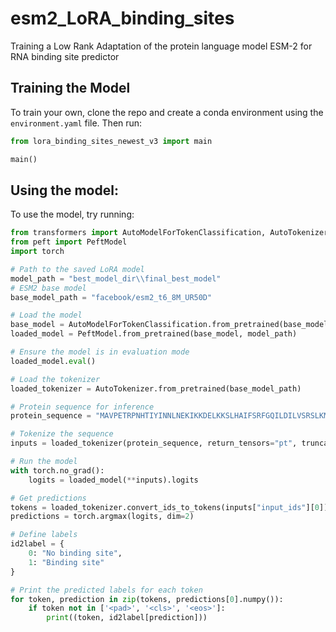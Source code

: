 # esm2_LoRA_binding_sites
Training a Low Rank Adaptation of the protein language model ESM-2 for RNA binding site predictor

## Training the Model
To train your own, clone the repo and create a conda environment using the `environment.yaml` file. Then run:
```python
from lora_binding_sites_newest_v3 import main

main()
```

## Using the model:
To use the model, try running:
```python
from transformers import AutoModelForTokenClassification, AutoTokenizer
from peft import PeftModel
import torch

# Path to the saved LoRA model
model_path = "best_model_dir\\final_best_model"
# ESM2 base model
base_model_path = "facebook/esm2_t6_8M_UR50D"

# Load the model
base_model = AutoModelForTokenClassification.from_pretrained(base_model_path)
loaded_model = PeftModel.from_pretrained(base_model, model_path)

# Ensure the model is in evaluation mode
loaded_model.eval()

# Load the tokenizer
loaded_tokenizer = AutoTokenizer.from_pretrained(base_model_path)

# Protein sequence for inference
protein_sequence = "MAVPETRPNHTIYINNLNEKIKKDELKKSLHAIFSRFGQILDILVSRSLKMRGQAFVIFKEVSSATNALRSMQGFPFYDKPMRIQYAKTDSDIIAKMKGT"  # Replace with your actual sequence

# Tokenize the sequence
inputs = loaded_tokenizer(protein_sequence, return_tensors="pt", truncation=True, max_length=1024, padding='max_length')

# Run the model
with torch.no_grad():
    logits = loaded_model(**inputs).logits

# Get predictions
tokens = loaded_tokenizer.convert_ids_to_tokens(inputs["input_ids"][0])  # Convert input ids back to tokens
predictions = torch.argmax(logits, dim=2)

# Define labels
id2label = {
    0: "No binding site",
    1: "Binding site"
}

# Print the predicted labels for each token
for token, prediction in zip(tokens, predictions[0].numpy()):
    if token not in ['<pad>', '<cls>', '<eos>']:
        print((token, id2label[prediction]))
```
